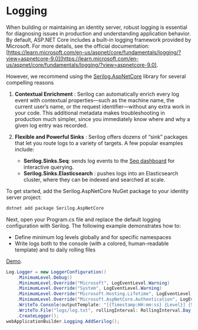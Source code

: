 # Logging

When building or maintaining an identity server, robust logging is essential for diagnosing issues in production and understanding application behavior.
By default, ASP.NET Core includes a built-in logging framework provided by Microsoft. For more details, see the official documentation: [https://learn.microsoft.com/en-us/aspnet/core/fundamentals/logging/?view=aspnetcore-9.0](https://learn.microsoft.com/en-us/aspnet/core/fundamentals/logging/?view=aspnetcore-9.0).

However, we recommend using the [Serilog.AspNetCore](https://github.com/serilog/serilog-aspnetcore) library for several compelling reasons

1. **Contextual Enrichment** : Serilog can automatically enrich every log event with contextual properties—such as the machine name, the current user’s name, or the request identifier—without any extra work in your code. This additional metadata makes troubleshooting in production much simpler, since you immediately know where and why a given log entry was recorded.

2. **Flexible and Powerful Sinks** : Serilog offers dozens of “sink” packages that let you route logs to a variety of targets. A few popular examples include:
   * **Serilog.Sinks.Seq**: sends log events to the [Seq dashboard]((https://datalust.co/seq)) for interactive querying.
   * **Serilog.Sinks.Elasticsearch** : pushes logs into an Elasticsearch cluster, where they can be indexed and searched at scale.

To get started, add the Serilog.AspNetCore NuGet package to your identity server project:

```bash  title="cmd.exe"
dotnet add package Serilog.AspNetCore
```

Next, open your Program.cs file and replace the default logging configuration with Serilog. The following example demonstrates how to:

* Define minimum log levels globally and for specific namespaces
* Write logs both to the console (with a colored, human-readable template) and to daily rolling files

[Demo](https://github.com/simpleidserver/SimpleIdServer/tree/master/samples/IdServerLogging).

```csharp title="Program.cs"
Log.Logger = new LoggerConfiguration()
    .MinimumLevel.Debug()
    .MinimumLevel.Override("Microsoft", LogEventLevel.Warning)
    .MinimumLevel.Override("System", LogEventLevel.Warning)
    .MinimumLevel.Override("Microsoft.Hosting.Lifetime", LogEventLevel.Information)
    .MinimumLevel.Override("Microsoft.AspNetCore.Authentication", LogEventLevel.Information)
    .WriteTo.Console(outputTemplate: "[{Timestamp:HH:mm:ss} {Level}] {SourceContext}{NewLine}{Message:lj}{NewLine}{Exception}{NewLine}", theme: AnsiConsoleTheme.Code)
    .WriteTo.File("logs/log.txt", rollingInterval: RollingInterval.Day, outputTemplate: "[{Timestamp:HH:mm:ss} {Level}] {SourceContext}{NewLine}{Message:lj}{NewLine}{Exception}{NewLine}")
    .CreateLogger();
webApplicationBuilder.Logging.AddSerilog();
```
